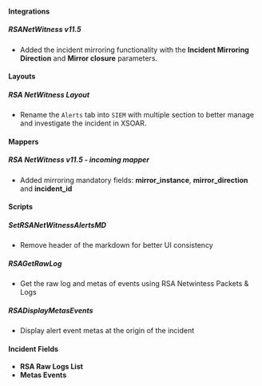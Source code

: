 
#### Integrations

##### RSANetWitness v11.5

- Added the incident mirroring functionality with the **Incident Mirroring Direction** and **Mirror closure** parameters.

#### Layouts

##### RSA NetWitness Layout

- Rename the `Alerts` tab into `SIEM` with multiple section to better manage and investigate the incident in XSOAR.

#### Mappers

##### RSA NetWitness v11.5 - incoming mapper

- Added mirroring mandatory fields: **mirror_instance**, **mirror_direction** and **incident_id**

#### Scripts

##### SetRSANetWitnessAlertsMD

- Remove header of the markdown for better UI consistency

##### RSAGetRawLog

- Get the raw log and metas of events using RSA Netwintess Packets & Logs

##### RSADisplayMetasEvents

- Display alert event metas at the origin of the incident

#### Incident Fields

- **RSA Raw Logs List**
- **Metas Events**